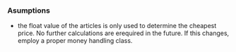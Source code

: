 ### Asumptions

* the float value of the articles is only used to determine the cheapest price. No further calculations are erequired in the future. If this changes, employ a proper money handling class.

